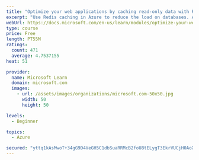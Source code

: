 ```yaml
---
title: "Optimize your web applications by caching read-only data with Redis"
excerpt: "Use Redis caching in Azure to reduce the load on databases. Apply different caching architectures to support larger loads in distributed and high-volume environments."
webUrl: https://docs.microsoft.com/en-us/learn/modules/optimize-your-web-apps-with-redis/
type: course
price: Free
length: PT55M
ratings:
  count: 471
  average: 4.7537155
heat: 51

provider:
  name: Microsoft Learn
  domain: microsoft.com
  images:
    - url: /assets/images/organizations/microsoft.com-50x50.jpg
      width: 50
      height: 50

levels:
  - Beginner

topics:
  - Azure

secured: "yttq1kAsMwoT+34gG9D4VeGH5C1dbSuaRRMcB2foU8tELygT3EkrVUCjH0AoXpLTRf67xPpvVYTZXfU5Ay4WqrWbj/R7dT1LzDuqyfN9RxXLdP53nHbrtgAnMugaSG5dWVPSNHsVfVeHVI1mupstJRnCjl1FxVUhFwfwjpA/9Yw3KkzgcfdiaXxnNcUdsbsQ3IqwY7qvlE97fHhkIBobYRQvrpcqp9+dYCjWYIHp3FAzZ8qPQRzLqmRD10sjhARrH0tds0a5aa9cpebyokvvF7ZFonkZPNuOmbjJv0qVSxVPKRXZAGeoHymwUB+3ADocobuzAUMsKN2UXjqTmPMLbFh4wKjBF9wzLliznQiT6dTGVTehaKipLEC2QxhZWKgz7QJ8oNtsM3btteBYW0z3DIbJUia2omuXAIe407zIVwE=;UVcr5ATq0xWNdrmScZYZ0A=="
---
```


